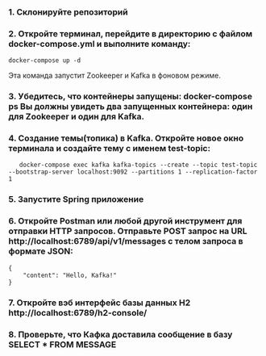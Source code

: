 ### 1. Склонируйте репозиторий
### 2. Откройте терминал, перейдите в директорию с файлом docker-compose.yml и выполните команду: 
```
docker-compose up -d 
```
Эта команда запустит Zookeeper и Kafka в фоновом режиме.
### 3. Убедитесь, что контейнеры запущены: docker-compose ps Вы должны увидеть два запущенных контейнера: один для Zookeeper и один для Kafka.
### 4. Создание темы(топика) в Kafka. Откройте новое окно терминала и создайте тему с именем test-topic:

```
   docker-compose exec kafka kafka-topics --create --topic test-topic --bootstrap-server localhost:9092 --partitions 1 --replication-factor 1
```

### 5. Запустите Spring приложение
### 6. Откройте Postman или любой другой инструмент для отправки HTTP запросов. Отправьте POST запрос на URL http://localhost:6789/api/v1/messages с телом запроса в формате JSON:

```
{
    "content": "Hello, Kafka!"
}
```
### 7. Откройте вэб интерфейс базы данных H2 http://localhost:6789/h2-console/
### 8. Проверьте, что Кафка доставила сообщение в базу SELECT * FROM MESSAGE 
